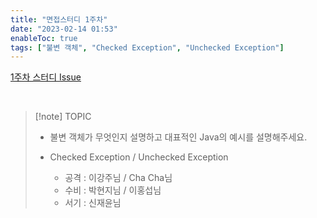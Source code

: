 ```yaml
---
title: "면접스터디 1주차"
date: "2023-02-14 01:53"
enableToc: true
tags: ["불변 객체", "Checked Exception", "Unchecked Exception"]
---
```


<a href='https://github.com/dingding-21/Rebellion-Of-Interviewees/issues/1' target='_blank'>1주차 스터디 Issue</a>

<br>

>[!note] TOPIC
>
> - 불변 객체가 무엇인지 설명하고 대표적인 Java의 예시를 설명해주세요.
> - Checked Exception / Unchecked Exception
>  
> 	- 공격 : 이강주님 / Cha Cha님
> 	- 수비 : 박현지님 / 이홍섭님
> 	- 서기 : 신재윤님
